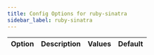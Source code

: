 ```yaml
---
title: Config Options for ruby-sinatra
sidebar_label: ruby-sinatra
---
```


| Option | Description | Values | Default |
| ------ | ----------- | ------ | ------- |
